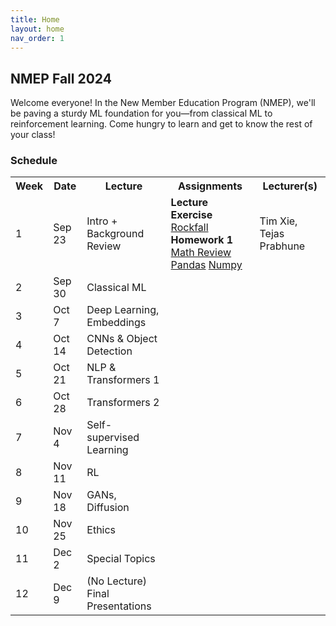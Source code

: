 ```yaml
---
title: Home
layout: home
nav_order: 1
---
```


## NMEP Fall 2024

Welcome everyone!
In the New Member Education Program (NMEP), we'll be paving a sturdy ML foundation for you—from classical ML to reinforcement learning. Come hungry to learn and get to know the rest of your class!


### Schedule

<table>
    <tr>
        <th>Week</th>
        <th>Date</th>
        <th>Lecture</th>
        <th>Assignments</th>
        <th>Lecturer(s)</th>
    </tr>
    <tr>
        <td>1</td>
        <td>Sep 23</td>
        <td>Intro + Background Review</td>
        <td><span class="label"><strong>Lecture Exercise</strong></span> <a href="https://drive.google.com/file/d/1UM2w5BrJrEcI69_eqhIn-t1yrdC7XzY9/view?usp=drive_link">Rockfall</a><br> 
        <span class="label label-yellow"><strong>Homework 1</strong></span> 
        <a href="/fa24-nmep/assets/hw0/hw0-math.pdf">Math Review</a> 
        <a href="/fa24-nmep/assets/hw0/hw0-pandas.ipynb">Pandas</a> 
        <a href="/fa24-nmep/assets/hw0/hw0-numpy.ipynb">Numpy</a></td>
        <td>Tim Xie, Tejas Prabhune</td>
    </tr>
    <tr>
        <td>2</td>
        <td>Sep 30</td>
        <td>Classical ML</td>
        <td></td>
        <td></td>
    </tr>
    <tr>
        <td>3</td>
        <td>Oct 7</td>
        <td>Deep Learning, Embeddings</td>
        <td></td>
        <td></td>
    </tr>
    <tr>
        <td>4</td>
        <td>Oct 14</td>
        <td>CNNs & Object Detection</td>
        <td></td>
        <td></td>
    </tr>
    <tr>
        <td>5</td>
        <td>Oct 21</td>
        <td>NLP & Transformers 1</td>
        <td></td>
        <td></td>
    </tr>
    <tr>
        <td>6</td>
        <td>Oct 28</td>
        <td>Transformers 2</td>
        <td></td>
        <td></td>
    </tr>
    <tr>
        <td>7</td>
        <td>Nov 4</td>
        <td>Self-supervised Learning</td>
        <td></td>
        <td></td>
    </tr>
    <tr>
        <td>8</td>
        <td>Nov 11</td>
        <td>RL</td>
        <td></td>
        <td></td>
    </tr>
    <tr>
        <td>9</td>
        <td>Nov 18</td>
        <td>GANs, Diffusion</td>
        <td></td>
        <td></td>
    </tr>
    <tr>
        <td>10</td>
        <td>Nov 25</td>
        <td>Ethics</td>
        <td></td>
        <td></td>
    </tr>
    <tr>
        <td>11</td>
        <td>Dec 2</td>
        <td>Special Topics</td>
        <td></td>
        <td></td>
    </tr>
    <tr>
        <td>12</td>
        <td>Dec 9</td>
        <td>(No Lecture) Final Presentations</td>
        <td></td>
        <td></td>
    </tr>
</table>



<!-- | Week | Date  | Lecture                           | Assignments | Lecturer                | -->
<!-- |:-|:-|:-| :-| :-| -->
<!-- | 1  | Sep 23 | Intro + Background Review          | **Lecture Exercise**{: .label } [Rockfall] <br> **Homework 1**{: .label .label-yellow } [Math Review](/fa24-nmep/assets/hw0/hw0-math.pdf) [Pandas](/fa24-nmep/assets/hw0/hw0-pandas.ipynb) [Numpy](/fa24-nmep/assets/hw0/hw0-numpy.ipynb)                 |                         | -->
<!-- | 2  | Sep 30 | Classical ML                       |                                             |                         | -->
<!-- | 3  | Oct 7  | Deep Learning, Embeddings          |                                             |                         | -->
<!-- | 4  | Oct 14 | CNNs & Object Detection            |                                             |                         | -->
<!-- | 5  | Oct 21 | NLP & Transformers 1               |                                             |                         | -->
<!-- | 6  | Oct 28 | Transformers 2                     |                                             |                         | -->
<!-- | 7  | Nov 4  | Self-supervised Learning           |                                             |                         | -->
<!-- | 8  | Nov 11 | RL                                 |                                             |                         | -->
<!-- | 9  | Nov 18 | GANs, Diffusion                    |                                             |                         | -->
<!-- | 10 | Nov 25 | Ethics                             |                                             |                         | -->
<!-- | 11 | Dec 2  | Special Topics                     |                                             |                         | -->
<!-- | 12 | Dec 9  | (No Lecture) Final Presentations   |                                             |                         | -->


<style>
    table {
        table-layout: fixed !important;
    }

    table {
        tr, th {
            width: fit-content !important;
        }
    }
</style>


[Just the Docs]: https://just-the-docs.github.io/just-the-docs/
[GitHub Pages]: https://docs.github.com/en/pages
[README]: https://github.com/just-the-docs/just-the-docs-template/blob/main/README.md
[Jekyll]: https://jekyllrb.com
[GitHub Pages / Actions workflow]: https://github.blog/changelog/2022-07-27-github-pages-custom-github-actions-workflows-beta/
[use this template]: https://github.com/just-the-docs/just-the-docs-template/generate
